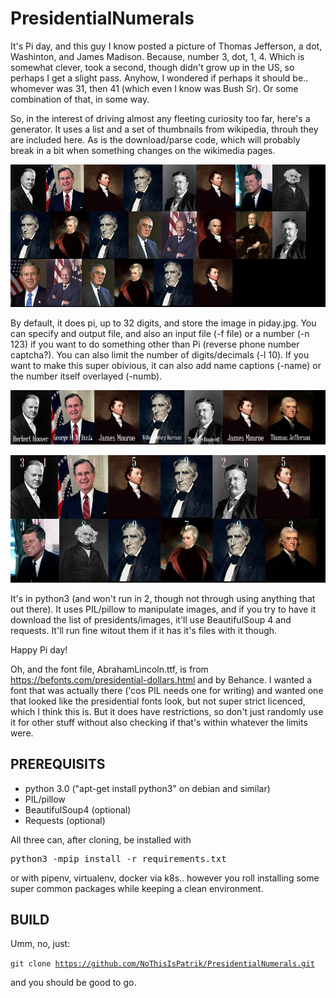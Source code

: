 # PresidentialNumerals

It's Pi day, and this guy I know posted a picture of Thomas Jefferson, a dot, Washinton, and James Madison. Because, number 3, dot, 1, 4. Which is somewhat clever, took a second, though didn't grow up in the US, so perhaps I get a slight pass. Anyhow, I wondered if perhaps it should be.. whomever was 31, then 41 (which even I know was Bush Sr). Or some combination of that, in some way.

So, in the interest of driving almost any fleeting curiosity too far, here's a generator. It uses a list and a set of thumbnails from wikipedia, throuh they are included here. As is the download/parse code, which will probably break in a bit when something changes on the wikimedia pages.

![Example image](https://github.com/NoThisIsPatrik/PresidentialNumerals/blob/master/piday.jpg)

By default, it does pi, up to 32 digits, and store the image in piday.jpg. You can specify and output file, and also an input file (-f file) or a number (-n 123) if you want to do something other than Pi (reverse phone number captcha?). You can also limit the number of digits/decimals (-l 10). If you want to make this super obivious, it can also add name captions (-name) or the number itself overlayed (-numb).

![Example image](https://github.com/NoThisIsPatrik/PresidentialNumerals/blob/master/piday_with_names.jpg)

![Example image](https://github.com/NoThisIsPatrik/PresidentialNumerals/blob/master/piday_w_numbers.jpg)

It's in python3 (and won't run in 2, though not through using anything that out there). It uses PIL/pillow to manipulate images, and if you try to have it download the list of presidents/images, it'll use BeautifulSoup 4 and requests. It'll run fine witout them if it has it's files with it though.

Happy Pi day!


Oh, and the font file, AbrahamLincoln.ttf, is from https://befonts.com/presidential-dollars.html and by Behance. I wanted a font that was actually there ('cos PIL needs one for writing) and wanted one that looked like the presidential fonts look, but not super strict licenced, which I think this is. But it does have restrictions, so don't just randomly use it for other stuff without also checking if that's within whatever the limits were.

<h2>PREREQUISITS</h2>

* python 3.0 ("apt-get install python3" on debian and similar)
* PIL/pillow
* BeautifulSoup4 (optional)
* Requests (optional)

All three can, after cloning, be installed with
<pre>python3 -mpip install -r requirements.txt</pre>
or with pipenv, virtualenv, docker via k8s.. however you roll installing some super common packages while keeping a clean environment.

<h2>BUILD</h2>

Umm, no, just:

<code>git clone https://github.com/NoThisIsPatrik/PresidentialNumerals.git</code>

and you should be good to go.

